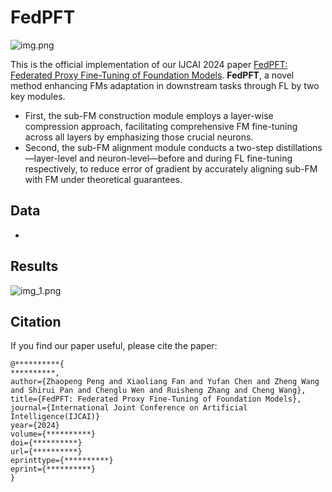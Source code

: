 # FedPFT
![img.png](img.png)

This is the official implementation of our IJCAI 2024 paper [FedPFT: Federated Proxy Fine-Tuning of Foundation Models]().
**FedPFT**, a novel method enhancing FMs adaptation in downstream tasks through FL by two key modules.
* First, the sub-FM construction module employs a layer-wise compression approach, facilitating comprehensive FM fine-tuning across all layers by emphasizing those crucial neurons. 
* Second, the sub-FM alignment module conducts a two-step distillations—layer-level and neuron-level—before and during FL fine-tuning respectively, to reduce error of gradient by accurately aligning sub-FM with FM under theoretical guarantees. 

## Data
* 

## Results
![img_1.png](img_1.png)


## Citation
If you find our paper useful, please cite the paper:
```
@**********{
**********,
author={Zhaopeng Peng and Xiaoliang Fan and Yufan Chen and Zheng Wang and Shirui Pan and Chenglu Wen and Ruisheng Zhang and Cheng Wang},
title={FedPFT: Federated Proxy Fine-Tuning of Foundation Models},
journal={International Joint Conference on Artificial Intelligence(IJCAI)}
year={2024}
volume={**********}
doi={**********}
url={**********}
eprinttype={**********}
eprint={**********}
}
```
